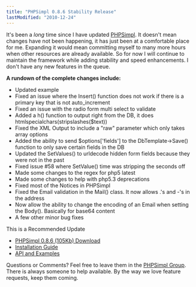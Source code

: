 ```yaml
---
title: "PHPSimpl 0.8.6 Stability Release"
lastModified: "2010-12-24"
---
```


It's been a _long_ time since I have updated [PHPSimpl](http://code.google.com/p/phpsimpl/). It doesn't mean changes have not been happening, it has just been at a comfortable place for me. Expanding it would mean committing myself to many more hours when other resources are already available. So for now I will continue to maintain the framework while adding stability and speed enhancements. I don't have any new features in the queue.

**A rundown of the complete changes include:**

- Updated example
- Fixed an issue where the Insert() function does not work if there is a primary key that is not auto\_increment
- Fixed an issue with the radio form multi select to validate
- Added a h() function to output right from the DB, it does htmlspecialchars(stripslashes($text))
- Fixed the XML Output to include a "raw" parameter which only takes array options
- Added the ability to send $options\['fields'\] to the DbTemplate->Save() function to only save certain fields in the DB
- Updated the SetValues() to urldecode hidden form fields because they were not in the past
- Fixed issue #58 where SetValue() time was stripping the seconds off
- Made some changes to the regex for php5 latest
- Made some changes to help with php5.3 deprecations
- Fixed most of the Notices in PHPSimpl
- Fixed the Email validation in the Mail() class. It now allows .'s and -'s in the address
- Now allow the ability to change the encoding of an Email when setting the Body(). Basically for base64 content
- A few other minor bug fixes

This is a Recommended Update

- [PHPSimpl 0.8.6 (105Kb) Download](http://phpsimpl.googlecode.com/files/phpsimpl-0.8.6.zip)
- [Installation Guide](http://code.google.com/p/phpsimpl/wiki/Installation)
- [API and Examples](http://code.google.com/p/phpsimpl/wiki/BaseClasses)

Questions or Comments? Feel free to leave them in the [PHPSimpl Group](http://groups.google.com/group/phpsimpl). There is always someone to help available. By the way we love feature requests, keep them coming.
